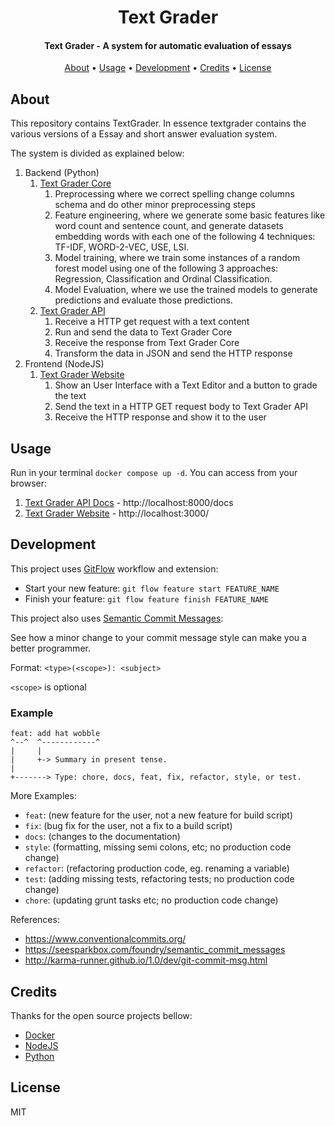 <h1 align="center">
  Text Grader
</h1>

<h4 align="center">Text Grader - A system for automatic evaluation of essays</h4>

<p align="center">
  <a href="#about">About</a> •
  <a href="#usage">Usage</a> •
  <a href="#development">Development</a> •
  <a href="#credits">Credits</a> •
  <a href="#license">License</a>
</p>

<!-- ![screenshot](screenshot.png) -->

## About

This repository contains TextGrader. In essence textgrader contains the various versions of a Essay and short answer evaluation system.

The system is divided as explained below:

1. Backend (Python)
   1. [Text Grader Core](/backend/core)
      1. Preprocessing where we correct spelling change columns schema and do other minor preprocessing steps
      2. Feature engineering, where we generate some basic features like word count and sentence count, and generate datasets embedding words with each one of the following 4 techniques: TF-IDF, WORD-2-VEC, USE, LSI.
      3. Model training, where we train some instances of a random forest model using one of the following 3 approaches: Regression, Classification and Ordinal Classification.
      4. Model Evaluation, where we use the trained models to generate predictions and evaluate those predictions.
   2. [Text Grader API](/backend/api)
      1. Receive a HTTP get request with a text content
      2. Run and send the data to Text Grader Core
      3. Receive the response from Text Grader Core
      4. Transform the data in JSON and send the HTTP response
2. Frontend (NodeJS)
   1. [Text Grader Website](/frontend)
      1. Show an User Interface with a Text Editor and a button to grade the text
      2. Send the text in a HTTP GET request body to Text Grader API
      3. Receive the HTTP response and show it to the user

## Usage

Run in your terminal ``docker compose up -d``. You can access from your browser:

1. [Text Grader API Docs](http://localhost:8000/docs) - http://localhost:8000/docs
2. [Text Grader Website](http://localhost:3000/) - http://localhost:3000/

## Development

This project uses [GitFlow](http://danielkummer.github.io/git-flow-cheatsheet/) workflow and extension:

- Start your new feature: ``git flow feature start FEATURE_NAME``
- Finish your feature: ``git flow feature finish FEATURE_NAME``

This project also uses [Semantic Commit Messages](https://gist.github.com/joshbuchea/6f47e86d2510bce28f8e7f42ae84c716):

See how a minor change to your commit message style can make you a better programmer.

Format: `<type>(<scope>): <subject>`

`<scope>` is optional

### Example

```
feat: add hat wobble
^--^  ^------------^
|     |
|     +-> Summary in present tense.
|
+-------> Type: chore, docs, feat, fix, refactor, style, or test.
```

More Examples:

- `feat`: (new feature for the user, not a new feature for build script)
- `fix`: (bug fix for the user, not a fix to a build script)
- `docs`: (changes to the documentation)
- `style`: (formatting, missing semi colons, etc; no production code change)
- `refactor`: (refactoring production code, eg. renaming a variable)
- `test`: (adding missing tests, refactoring tests; no production code change)
- `chore`: (updating grunt tasks etc; no production code change)

References:

- https://www.conventionalcommits.org/
- https://seesparkbox.com/foundry/semantic_commit_messages
- http://karma-runner.github.io/1.0/dev/git-commit-msg.html

## Credits

Thanks for the open source projects bellow:

- [Docker](https://github.com/docker)
- [NodeJS](https://github.com/nodejs)
- [Python](https://github.com/python)

## License

MIT
